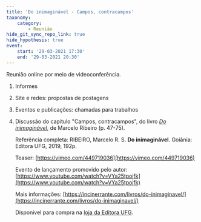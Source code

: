 ```yaml
---
title: 'Do inimaginável - Campos, contracampos'
taxonomy:
    category:
        - Reunião
hide_git_sync_repo_link: true
hide_hypothesis: true
event:
    start: '29-03-2021 17:30'
    end: '29-03-2021 20:30'
---
```


Reunião online por meio de videoconferência.

1. Informes

2. Site e redes: propostas de postagens

3. Eventos e publicações: chamadas para trabalhos

4. Discussão do capítulo "Campos, contracampos", do livro *[Do inimaginável](https://incinerrante.com/livros/do-inimaginavel/)*, de Marcelo Ribeiro (p. 47-75).

    Referência completa:
    RIBEIRO, Marcelo R. S. **Do inimaginável**. Goiânia: Editora UFG, 2019, 192p.

    Teaser: [https://vimeo.com/449719036](https://vimeo.com/449719036)

    Evento de lançamento promovido pelo autor: [https://www.youtube.com/watch?v=VYa25tpojfk](https://www.youtube.com/watch?v=VYa25tpojfk)

    Mais informações: [https://incinerrante.com/livros/do-inimaginavel/](https://incinerrante.com/livros/do-inimaginavel/)

    Disponível para compra na [loja da Editora UFG](https://loja.editora.ufg.br/Categoria/do-inimaginavel-75/p).